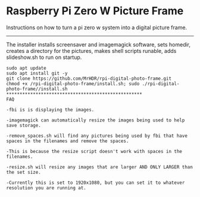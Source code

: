 Raspberry Pi Zero W Picture Frame
=======================

Instructions on how to turn a pi zero w system into a digital picture frame.


***************************************************
The installer installs screensaver and imagemagick software, sets homedir, 
creates a directory for the pictures, makes shell scripts runable, adds slideshow.sh to run on startup.

```
sudo apt update
sudo apt install git -y
git clone https://github.com/MrHDR/rpi-digital-photo-frame.git
chmod +x /rpi-digital-photo-frame/install.sh; sudo ./rpi-digital-photo-frame//install.sh
***************************************************
FAQ

-fbi is is displaying the images.

-imagemagick can automatically resize the images being used to help save storage.

-remove_spaces.sh will find any pictures being used by fbi that have spaces in the filenames and remove the spaces.

-This is because the resize script doesn't work with spaces in the filenames.

-resize.sh will resize any images that are larger AND ONLY LARGER than the set size.

-Currently this is set to 1920x1080, but you can set it to whatever resolution you are running at.
